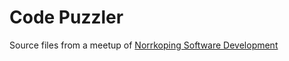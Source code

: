 # Code Puzzler

Source files from a meetup of [Norrkoping Software Development](https://www.facebook.com/norrkoping.swdev)
